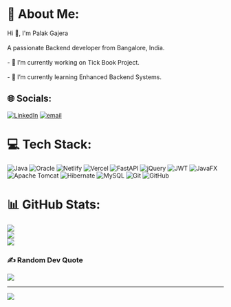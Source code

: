 # 💫 About Me:
Hi 👋, I'm Palak Gajera<br><br>A passionate Backend developer from Bangalore, India.<br><br>- 🔭 I’m currently working on Tick Book Project.<br><br>- 🌱 I’m currently learning Enhanced Backend Systems.


## 🌐 Socials:
[![LinkedIn](https://img.shields.io/badge/LinkedIn-%230077B5.svg?logo=linkedin&logoColor=white)](https://linkedin.com/in/sahilbhalani) [![email](https://img.shields.io/badge/Email-D14836?logo=gmail&logoColor=white)](mailto:sahilbhalani007@gmail.com) 

# 💻 Tech Stack:
![Java](https://img.shields.io/badge/java-%23ED8B00.svg?style=flat&logo=openjdk&logoColor=white) ![Oracle](https://img.shields.io/badge/Oracle-F80000?style=flat&logo=oracle&logoColor=white) ![Netlify](https://img.shields.io/badge/netlify-%23000000.svg?style=flat&logo=netlify&logoColor=#00C7B7) ![Vercel](https://img.shields.io/badge/vercel-%23000000.svg?style=flat&logo=vercel&logoColor=white) ![FastAPI](https://img.shields.io/badge/FastAPI-005571?style=flat&logo=fastapi) ![jQuery](https://img.shields.io/badge/jquery-%230769AD.svg?style=flat&logo=jquery&logoColor=white) ![JWT](https://img.shields.io/badge/JWT-black?style=flat&logo=JSON%20web%20tokens) ![JavaFX](https://img.shields.io/badge/javafx-%23FF0000.svg?style=flat&logo=javafx&logoColor=white) ![Apache Tomcat](https://img.shields.io/badge/apache%20tomcat-%23F8DC75.svg?style=flat&logo=apache-tomcat&logoColor=black) ![Hibernate](https://img.shields.io/badge/Hibernate-59666C?style=flat&logo=Hibernate&logoColor=white) ![MySQL](https://img.shields.io/badge/mysql-4479A1.svg?style=flat&logo=mysql&logoColor=white) ![Git](https://img.shields.io/badge/git-%23F05033.svg?style=flat&logo=git&logoColor=white) ![GitHub](https://img.shields.io/badge/github-%23121011.svg?style=flat&logo=github&logoColor=white)
# 📊 GitHub Stats:
![](https://github-readme-stats.vercel.app/api?username=SahilBhalani&theme=dark&hide_border=true&include_all_commits=false&count_private=false)<br/>
![](https://github-readme-streak-stats.herokuapp.com/?user=SahilBhalani&theme=dark&hide_border=true)<br/>
![](https://github-readme-stats.vercel.app/api/top-langs/?username=SahilBhalani&theme=dark&hide_border=true&include_all_commits=false&count_private=false&layout=compact)

### ✍️ Random Dev Quote
![](https://quotes-github-readme.vercel.app/api?type=horizontal&theme=radical)

---
[![](https://visitcount.itsvg.in/api?id=SahilBhalani&icon=0&color=1)](https://visitcount.itsvg.in)

<!-- Proudly created with GPRM ( https://gprm.itsvg.in ) -->

